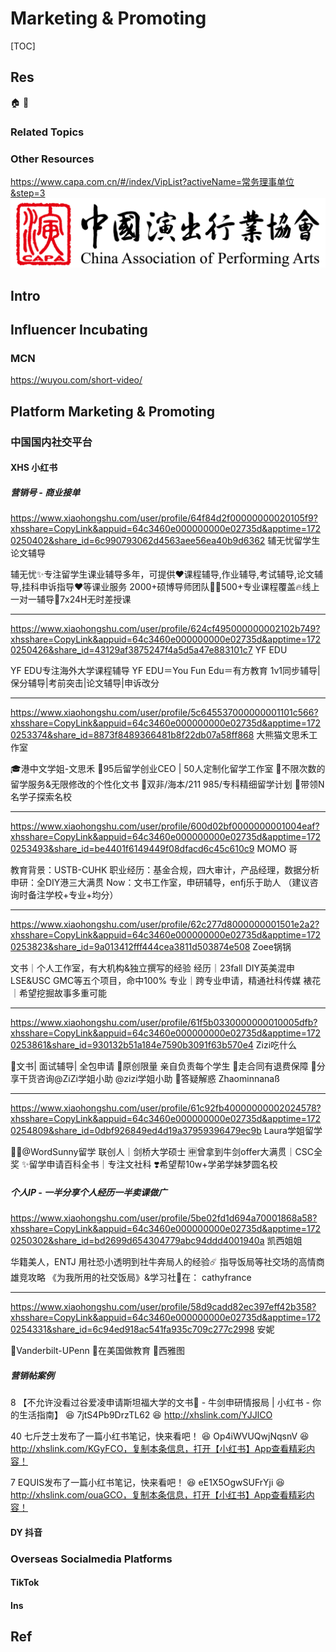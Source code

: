 # Marketing & Promoting

[TOC]



## Res
🏠 
🚧 


### Related Topics


### Other Resources
https://www.capa.com.cn/#/index/VipList?activeName=常务理事单位&step=3
![](../Assets/Pics/Pasted%20image%2020240706152904.png)



## Intro



## Influencer Incubating
### MCN
https://wuyou.com/short-video/



## Platform Marketing & Promoting
### 中国国内社交平台
#### XHS 小红书
 ##### 营销号 - 商业接单
https://www.xiaohongshu.com/user/profile/64f84d2f00000000020105f9?xhsshare=CopyLink&appuid=64c3460e000000000e02735d&apptime=1720250402&share_id=6c990793062d4563aee56ea40b9d6362
辅无忧留学生论文辅导

辅无忧✨专注留学生课业辅导多年，可提供❤课程辅导,作业辅导,考试辅导,论文辅导,挂科申诉指导❤等课业服务
2000+硕博导师团队💪🏻500+专业课程覆盖🔥线上一对一辅导💖7x24H无时差授课

---
https://www.xiaohongshu.com/user/profile/624cf495000000002102b749?xhsshare=CopyLink&appuid=64c3460e000000000e02735d&apptime=1720250426&share_id=43129af3875247f4a5d5a47e883101c7
YF EDU

YF EDU专注海外大学课程辅导 
YF EDU＝You Fun Edu＝有方教育 
1v1同步辅导| 保分辅导|考前突击|论文辅导|申诉改分

---
https://www.xiaohongshu.com/user/profile/5c645537000000001101c566?xhsshare=CopyLink&appuid=64c3460e000000000e02735d&apptime=1720253374&share_id=8873f8489366481b8f22db07a58ff868
大熊猫文思禾工作室

🎓港中文学姐-文思禾 
🔸95后留学创业CEO | 50人定制化留学工作室 
🔸不限次数的留学服务&无限修改的个性化文书
🔸双非/海本/211 985/专科精细留学计划 
🔸带领N名学子探索名校

---
https://www.xiaohongshu.com/user/profile/600d02bf0000000001004eaf?xhsshare=CopyLink&appuid=64c3460e000000000e02735d&apptime=1720253493&share_id=be4401f6149449f08dfacd6c45c610c9
MOMO 哥

教育背景：USTB-CUHK 
职业经历：基金合规，四大审计，产品经理，数据分析
申研：全DIY港三大满贯 
Now：文书工作室，申研辅导，enfj乐于助人 
（建议咨询时备注学校+专业+均分）

---
https://www.xiaohongshu.com/user/profile/62c277d8000000001501e2a2?xhsshare=CopyLink&appuid=64c3460e000000000e02735d&apptime=1720253823&share_id=9a013412fff444cea3811d503874e508
Zoee锅锅

文书｜个人工作室，有大机构&独立撰写的经验 
经历｜23fall DIY英美混申LSE&USC GMC等五个项目，命中100% 
专业｜跨专业申请，精通社科传媒 
裱花｜希望挖掘故事多重可能

---
https://www.xiaohongshu.com/user/profile/61f5b0330000000010005dfb?xhsshare=CopyLink&appuid=64c3460e000000000e02735d&apptime=1720253861&share_id=930132b51a184e7590b3091f63b570e4
Zizi吃什么

🌲文书| 面试辅导| 全包申请
🎄原创限量 亲自负责每个学生
🌴走合同有退费保障
🎋分享干货咨询@ZiZi学姐小助 @zizi学姐小助
🌳答疑解惑 Zhaominnanaß

---
https://www.xiaohongshu.com/user/profile/61c92fb40000000002024578?xhsshare=CopyLink&appuid=64c3460e000000000e02735d&apptime=1720254809&share_id=0dbf926849ed4d19a37959396479ec9b
Laura学姐留学

🙋‍♀️@WordSunny留学 联创人｜剑桥大学硕士
🈸曾拿到牛剑offer大满贯｜CSC全奖
✨留学申请百科全书｜专注文社科
❣️希望帮10w+学弟学妹梦圆名校
##### 个人IP - 一半分享个人经历一半卖课做广
https://www.xiaohongshu.com/user/profile/5be02fd1d694a70001868a58?xhsshare=CopyLink&appuid=64c3460e000000000e02735d&apptime=1720250302&share_id=bd2699d654304779abc94ddd4001940a
凯西姐姐

华籍美人，ENTJ 用社恐小透明到社牛奔局人的经验☄️ 
指导饭局等社交场的高情商雄竞攻略 
《为我所用的社交饭局》&学习社👗在： cathyfrance

---
https://www.xiaohongshu.com/user/profile/58d9cadd82ec397eff42b358?xhsshare=CopyLink&appuid=64c3460e000000000e02735d&apptime=1720254331&share_id=6c94ed918ac541fa935c709c277c2998
安妮

📖Vanderbilt-UPenn
📝在美国做教育
📍西雅图
##### 营销帖案例
8 【不允许没看过谷爱凌申请斯坦福大学的文书👀 - 牛剑申研情报局 | 小红书 - 你的生活指南】 😆 7jtS4Pb9DrzTL62 😆 http://xhslink.com/YJJlCO

40 七斤芝士发布了一篇小红书笔记，快来看吧！ 😆 Op4iWVUQwjNqsnV 😆 http://xhslink.com/KGyFCO，复制本条信息，打开【小红书】App查看精彩内容！

7 EQUIS发布了一篇小红书笔记，快来看吧！ 😆 eE1X5OgwSUFrYji 😆 http://xhslink.com/ouaGCO，复制本条信息，打开【小红书】App查看精彩内容！

#### DY 抖音


### Overseas Socialmedia Platforms
#### TikTok


#### Ins



## Ref
